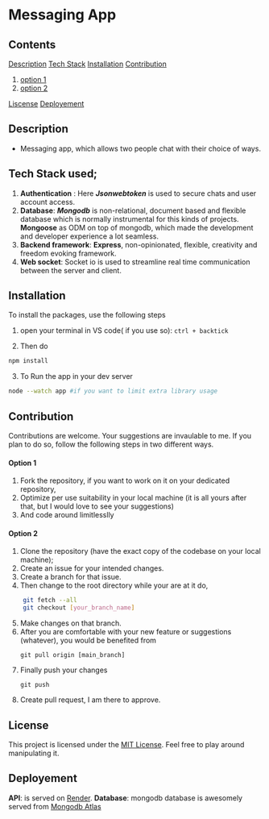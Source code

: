 # Messaging App

## Contents

[Description](#description)
[Tech Stack](#tech-stack-used)
[Installation](#installation)
[Contribution](#contribution)
1. [option 1](#option-1)
2. [option 2](#option-2)

[Liscense](#license)
[Deployement](#deployement)


## Description
- Messaging app, which allows two people chat with their choice of ways.

## Tech Stack used;

1. **Authentication** : Here ***Jsonwebtoken*** is used to secure chats and user account access.
2. **Database**: ***Mongodb*** is non-relational, document based and flexible database which is normally instrumental for this kinds of projects. **Mongoose** as ODM on top of mongodb, which made the development  and developer experience a lot seamless.
3. **Backend framework**: **Express**, non-opinionated, flexible, creativity and freedom evoking framework.
4. **Web socket**: Socket io is used to streamline real time communication between the server and client.


## Installation

To install the packages, use the following steps
1. open your terminal in VS code( if you use so):
    `ctrl + backtick `

2. Then do

```bash
npm install
```

3. To Run the app in your dev server

```bash
node --watch app #if you want to limit extra library usage
```

## Contribution

Contributions are welcome. Your suggestions are invaulable to me. If you plan to do so, follow the following steps in two different ways.
#### Option 1

1. Fork the repository, if you want to work on it on your dedicated repository,
2. Optimize per use suitability in your local machine (it is all yours after that, but I would love to see your suggestions)
3. And code around limitlesslly

#### Option 2
1. Clone the repository (have the exact copy of the codebase on your local machine);
2. Create an issue for your intended changes.
3. Create a branch for that issue.
4. Then change to the root directory while your are at it do,
``` bash
    git fetch --all
    git checkout [your_branch_name]
```
5. Make changes on that branch.
6. After you are comfortable with your new feature or suggestions (whatever), you would be benefited from
    ```
    git pull origin [main_branch]
    ```
7. Finally push your changes
    ```
    git push
    ```
8. Create pull request, I am there to approve.

## License
This project is licensed under the [MIT License](https://github.com/Uwancha/memory-card/blob/main/LICENSE). Feel free to play around manipulating it.

## Deployement

**API**: is served on [Render](https://render.com).
**Database**: mongodb database is awesomely served from [Mongodb Atlas](https://cloud.mongodb.com/)